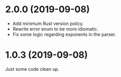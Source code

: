 2.0.0 (2019-09-08)
==================
- Add minimum Rust version policy.
- Rewrite error enum to be more idiomatic.
- Fix some logic regarding exponents in the parser.

1.0.3 (2019-09-08)
==================
Just some code clean up.
